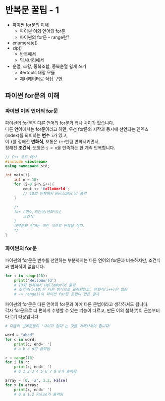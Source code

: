 # 반복문 꿀팁 - 1

* 파이썬 for문의 이해  
  * 파이썬 이외 언어의 for문
  * 파이썬의 for문 - range란?
* enumerate()
* zip()
  * 반복에서
  * 딕셔너리에서
* 순열, 조합, 중복조합, 중복순열 쉽게 쓰기
  * itertools 내장 모듈
  * 제너레이터로 직접 구현


## 파이썬 for문의 이해  

### 파이썬 이외 언어의 for문
파이썬의 for문은 다른 언어의 for문과 꽤나 차이가 있습니다.  
다른 언어에서는 for문이라고 하면, 우선 for문의 시작과 동시에 선언되는 인덱스(index)를 의미하는 **변수** `i`가 있고,  
이 `i`를 정해진 **변화식**, 보통은 `i++`만큼 변화시키면서,   
정해진 **조건식**, 보통은 `i < n`을 만족하는 한 계속 반복합니다.  
```c++
// C++ 코드 예시
#include <iostream>
using namespace std;

int main(){
    int n = 10;
    for (i=0;i<n;i++){
        cout << 'HelloWorld';
        // 10회 반복해서 HelloWorld 출력
    }
    
    /*
    for (변수;조건식;변화식){
        조건식;
    }
    대부분의 언어는 이런 식으로 반복을 한다.
    */
}
```
### 파이썬의 for문

파이썬의 for문은 변수를 선언하는 부분까지는 다른 언어의 for문과 비슷하지만, 조건식과 변화식이 없습니다.  
```python
for i in range(10):
    print('HelloWorld')
    # 10회 반복해서 HelloWorld 출력
    # 조건식(i<10)은 다른 방식으로 표현되었고, 변화식(i++)은 없음
    # -> range()와 파이썬 for문 문법이 만든 결과
```

파이썬의 for문은 다른 언어의 for문과 아예 다른 문법이라고 생각하셔도 됩니다.  
각자 for문으로 더 편하게 수행할 수 있는 기능이 다르고, 만든 이의 철학(?)이 근본부터 다르기 때문입니다.  

```python
# 다음의 반복문들이 '차이가 없다'는 것을 이해하셔야 합니다!

word = "abcd"
for c in word:
    print(c, end=' ')
    # a b c d가 출력됨

r = range(10)
for i in r:
    print(r, end=' ')
    # 0 1 2 3 4 5 6 7 8 9가 출력됨

array = [0, 'a', 1.2, False]
for x in array:
    print(x, end=' ')
    # 0 a 1.2 False가 출력됨
```